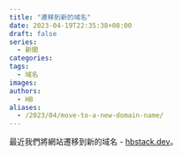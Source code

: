 ```yaml
---
title: "遷移到新的域名"
date: 2023-04-19T22:35:38+08:00
draft: false
series:
  - 新聞
categories:
tags:
  - 域名
images:
authors:
  - HB
aliases:
  - /2023/04/move-to-a-new-domain-name/
---
```


最近我們將網站遷移到新的域名 - [hbstack.dev](https://hbstack.dev/)。

<!--more-->
